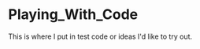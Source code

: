 Playing_With_Code
=================

This is where I put in test code or ideas I'd like to try out.
